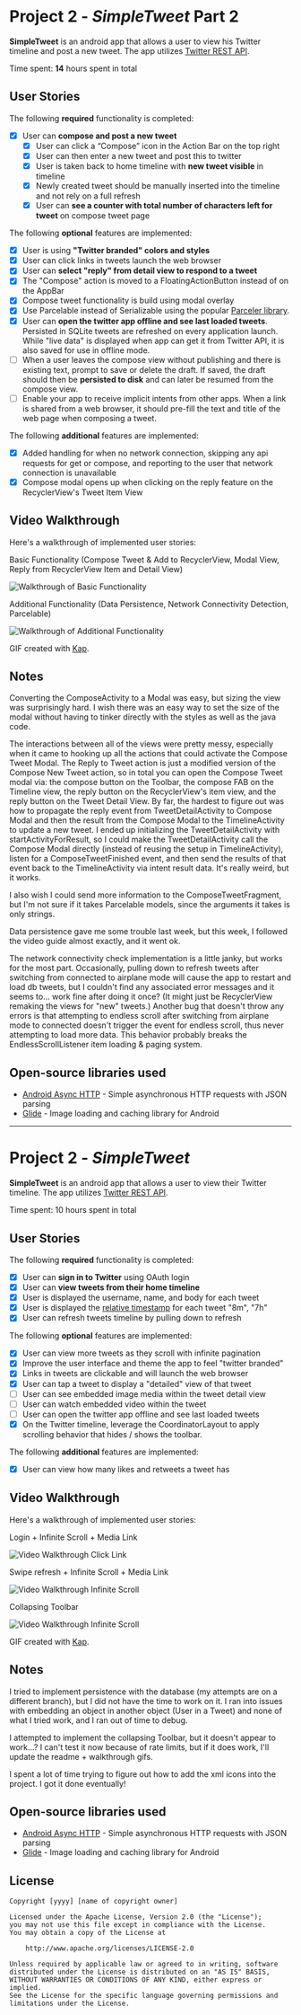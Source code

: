# Project 2 - *SimpleTweet* Part 2

**SimpleTweet** is an android app that allows a user to view his Twitter timeline and post a new tweet. The app utilizes [Twitter REST API](https://dev.twitter.com/rest/public).

Time spent: **14** hours spent in total

## User Stories

The following **required** functionality is completed:

- [x] User can **compose and post a new tweet**
    - [x] User can click a “Compose” icon in the Action Bar on the top right
    - [x] User can then enter a new tweet and post this to twitter
    - [x] User is taken back to home timeline with **new tweet visible** in timeline
    - [x] Newly created tweet should be manually inserted into the timeline and not rely on a full refresh
    - [x] User can **see a counter with total number of characters left for tweet** on compose tweet page

The following **optional** features are implemented:

- [x] User is using **"Twitter branded" colors and styles**
- [x] User can click links in tweets launch the web browser
- [x] User can **select "reply" from detail view to respond to a tweet**
- [x] The "Compose" action is moved to a FloatingActionButton instead of on the AppBar
- [x] Compose tweet functionality is build using modal overlay
- [x] Use Parcelable instead of Serializable using the popular [Parceler library](http://guides.codepath.org/android/Using-Parceler).
- [x] User can **open the twitter app offline and see last loaded tweets**. Persisted in SQLite tweets are refreshed on every application launch. While "live data" is displayed when app can get it from Twitter API, it is also saved for use in offline mode.
- [ ] When a user leaves the compose view without publishing and there is existing text, prompt to save or delete the draft. If saved, the draft should then be **persisted to disk** and can later be resumed from the compose view.
- [ ] Enable your app to receive implicit intents from other apps. When a link is shared from a web browser, it should pre-fill the text and title of the web page when composing a tweet.

The following **additional** features are implemented:

- [x] Added handling for when no network connection, skipping any api requests for get or compose, and reporting to the user that network connection is unavailable
- [x] Compose modal opens up when clicking on the reply feature on the RecyclerView's Tweet Item View

## Video Walkthrough

Here's a walkthrough of implemented user stories:

Basic Functionality (Compose Tweet & Add to RecyclerView, Modal View, Reply from RecyclerView Item and Detail View)

<img src='walkthrough_twitter_2_basic.gif' title='Walkthrough of Basic Functionality' width='' alt='Walkthrough of Basic Functionality' />

Additional Functionality (Data Persistence, Network Connectivity Detection, Parcelable)

<img src='walkthrough_twitter_2_no_connection.gif' title='Walkthrough of Additional Functionality' width='' alt='Walkthrough of Additional Functionality' />

GIF created with [Kap](https://getkap.co/).

## Notes

Converting the ComposeActivity to a Modal was easy, but sizing the view was surprisingly hard. I wish there was an easy way to set the size of the modal without having to tinker directly with the styles as well as the java code.

The interactions between all of the views were pretty messy, especially when it came to hooking up all the actions that could activate the Compose Tweet Modal. The Reply to Tweet action is just a modified version of the Compose New Tweet action, so in total you can open the Compose Tweet modal via: the compose button on the Toolbar, the compose FAB on the Timeline view, the reply button on the RecyclerView's item view, and the reply button on the Tweet Detail View. By far, the hardest to figure out was how to propagate the reply event from TweetDetailActivity to Compose Modal and then the result from the Compose Modal to the TimelineActivity to update a new tweet. I ended up initializing the TweetDetailActivity with startActivityForResult, so I could make the TweetDetailActivity call the Compose Modal directly (instead of reusing the setup in TimelineActivity), listen for a ComposeTweetFinished event, and then send the results of that event back to the TimelineActivity via intent result data. It's really weird, but it works.

I also wish I could send more information to the ComposeTweetFragment, but I'm not sure if it takes Parcelable models, since the arguments it takes is only strings.

Data persistence gave me some trouble last week, but this week, I followed the video guide almost exactly, and it went ok.

The network connectivity check implementation is a little janky, but works for the most part. Occasionally, pulling down to refresh tweets after switching from connected to airplane mode will cause the app to restart and load db tweets, but I couldn't find any associated error messages and it seems to... work fine after doing it once? (It might just be RecyclerView remaking the views for "new" tweets.) Another bug that doesn't throw any errors is that attempting to endless scroll after switching from airplane mode to connected doesn't trigger the event for endless scroll, thus never attempting to load more data. This behavior probably breaks the EndlessScrollListener item loading & paging system.



## Open-source libraries used

- [Android Async HTTP](https://github.com/codepath/CPAsyncHttpClient) - Simple asynchronous HTTP requests with JSON parsing
- [Glide](https://github.com/bumptech/glide) - Image loading and caching library for Android

----------------

# Project 2 - *SimpleTweet*

**SimpleTweet** is an android app that allows a user to view their Twitter timeline. The app utilizes [Twitter REST API](https://dev.twitter.com/rest/public).

Time spent: 10 hours spent in total

## User Stories

The following **required** functionality is completed:

- [x] User can **sign in to Twitter** using OAuth login
- [x]	User can **view tweets from their home timeline**
- [x] User is displayed the username, name, and body for each tweet
- [x] User is displayed the [relative timestamp](https://gist.github.com/nesquena/f786232f5ef72f6e10a7) for each tweet "8m", "7h"
- [x] User can refresh tweets timeline by pulling down to refresh

The following **optional** features are implemented:

- [x] User can view more tweets as they scroll with infinite pagination
- [x] Improve the user interface and theme the app to feel "twitter branded"
- [x] Links in tweets are clickable and will launch the web browser
- [x] User can tap a tweet to display a "detailed" view of that tweet
- [ ] User can see embedded image media within the tweet detail view
- [ ] User can watch embedded video within the tweet
- [ ] User can open the twitter app offline and see last loaded tweets
- [x] On the Twitter timeline, leverage the CoordinatorLayout to apply scrolling behavior that hides / shows the toolbar.

The following **additional** features are implemented:

- [x] User can view how many likes and retweets a tweet has

## Video Walkthrough

Here's a walkthrough of implemented user stories:

Login + Infinite Scroll + Media Link

<img src='walkthrough_login.gif' title='Video Walkthrough Click Link' width='' alt='Video Walkthrough Click Link' />

Swipe refresh + Infinite Scroll + Media Link

<img src='walkthrough_infinite_scroll.gif' title='Video Walkthrough Infinite Scroll' width='' alt='Video Walkthrough Infinite Scroll' />


Collapsing Toolbar

<img src='walkthrough_collapsing_toolbar.gif' title='Video Walkthrough Infinite Scroll' width='' alt='Video Walkthrough Infinite Scroll' />


GIF created with [Kap](https://getkap.co/).

## Notes

I tried to implement persistence with the database (my attempts are on a different branch), but I did not have the time to work on it. I ran into issues with embedding an object in another object (User in a Tweet) and none of what I tried work, and I ran out of time to debug.

I attempted to implement the collapsing Toolbar, but it doesn't appear to work...? I can't test it now because of rate limits, but if it does work, I'll update the readme + walkthrough gifs.

I spent a lot of time trying to figure out how to add the xml icons into the project. I got it done eventually!

## Open-source libraries used

- [Android Async HTTP](https://github.com/codepath/CPAsyncHttpClient) - Simple asynchronous HTTP requests with JSON parsing
- [Glide](https://github.com/bumptech/glide) - Image loading and caching library for Android

## License

    Copyright [yyyy] [name of copyright owner]

    Licensed under the Apache License, Version 2.0 (the "License");
    you may not use this file except in compliance with the License.
    You may obtain a copy of the License at

        http://www.apache.org/licenses/LICENSE-2.0

    Unless required by applicable law or agreed to in writing, software
    distributed under the License is distributed on an "AS IS" BASIS,
    WITHOUT WARRANTIES OR CONDITIONS OF ANY KIND, either express or implied.
    See the License for the specific language governing permissions and
    limitations under the License.